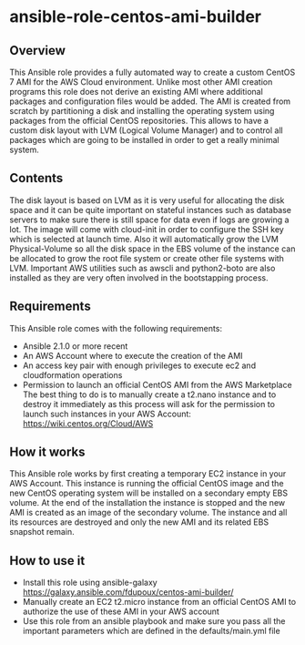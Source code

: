 # ansible-role-centos-ami-builder

## Overview
This Ansible role provides a fully automated way to create a custom CentOS 7 AMI
for the AWS Cloud environment. Unlike most other AMI creation programs this role
does not derive an existing AMI where additional packages and configuration
files would be added. The AMI is created from scratch by partitioning a disk and
installing the operating system using packages from the official CentOS
repositories. This allows to have a custom disk layout with LVM (Logical Volume
Manager) and to control all packages which are going to be installed in order to
get a really minimal system.

## Contents
The disk layout is based on LVM as it is very useful for allocating the disk
space and it can be quite important on stateful instances such as database
servers to make sure there is still space for data even if logs are growing a
lot. The image will come with cloud-init in order to configure the SSH key which
is selected at launch time. Also it will automatically grow the LVM
Physical-Volume so all the disk space in the EBS volume of the instance can be
allocated to grow the root file system or create other file systems with LVM.
Important AWS utilities such as awscli and python2-boto are also installed as
they are very often involved in the bootstapping process.

## Requirements
This Ansible role comes with the following requirements:
   * Ansible 2.1.0 or more recent
   * An AWS Account where to execute the creation of the AMI
   * An access key pair with enough privileges to execute ec2 and cloudformation
     operations
   * Permission to launch an official CentOS AMI from the AWS Marketplace
     The best thing to do is to manually create a t2.nano instance and to
     destroy it immediately as this process will ask for the permission to
     launch such instances in your AWS Account:
     https://wiki.centos.org/Cloud/AWS

## How it works
This Ansible role works by first creating a temporary EC2 instance in your AWS Account. 
This instance is running the official
CentOS image and the new CentOS operating system will be installed on a
secondary empty EBS volume. At the end of the installation the instance is
stopped and the new AMI is created as an image of the secondary volume. The
instance and all its resources are destroyed and only the new AMI and its related
EBS snapshot remain.

## How to use it
   * Install this role using ansible-galaxy
     https://galaxy.ansible.com/fdupoux/centos-ami-builder/
   * Manually create an EC2 t2.micro instance from an official CentOS AMI to
     authorize the use of these AMI in your AWS account
   * Use this role from an ansible playbook and make sure you pass all the
     important parameters which are defined in the defaults/main.yml file
